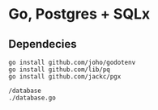# Go, Postgres + SQLx

## Dependecies
```shell
go install github.com/joho/godotenv
go install github.com/lib/pq
go install github.com/jackc/pgx
```

```shell
/database
./database.go
```

```go

```

